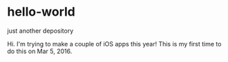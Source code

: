 # hello-world
just another depository

Hi. I'm trying to make a couple of iOS apps this year!
This is my first time to do this on Mar 5, 2016.
